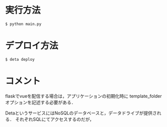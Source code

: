 # 実行方法
```bash
$ python main.py
```

# デプロイ方法
```bash
$ deta deploy
```

# コメント
flaskでvueを配信する場合は，アプリケーションの初期化時に
template_folderオプションを記述する必要がある．

DetaというサービスにはNoSQLのデータベースと，データドライブが提供される．
それぞれSQLにてアクセスするのだが，
